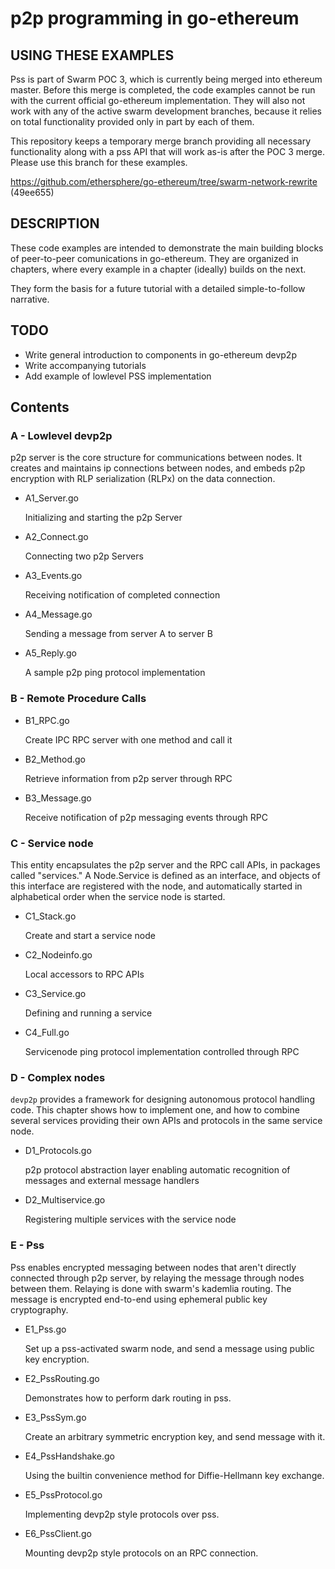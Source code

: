 # p2p programming in go-ethereum

## USING THESE EXAMPLES

Pss is part of Swarm POC 3, which is currently being merged into ethereum master. Before this merge is completed, the code examples cannot be run with the current official go-ethereum implementation. They will also not work with any of the active swarm development branches, because it relies on total functionality provided only in part by each of them.

This repository keeps a temporary merge branch providing all necessary functionality along with a pss API that will work as-is after the POC 3 merge. Please use this branch for these examples.

https://github.com/ethersphere/go-ethereum/tree/swarm-network-rewrite (49ee655)

## DESCRIPTION

These code examples are intended to demonstrate the main building blocks of peer-to-peer comunications in go-ethereum. They are organized in chapters, where every example in a chapter (ideally) builds on the next.

They form the basis for a future tutorial with a detailed simple-to-follow narrative.

## TODO

* Write general introduction to components in go-ethereum devp2p
* Write accompanying tutorials
* Add example of lowlevel PSS implementation

## Contents

### A - Lowlevel devp2p

p2p server is the core structure for communications between nodes. It creates and maintains ip connections between nodes, and embeds p2p encryption with RLP serialization (RLPx) on the data connection.

* A1_Server.go 

  Initializing and starting the p2p Server

* A2_Connect.go

  Connecting two p2p Servers

* A3_Events.go

  Receiving notification of completed connection

* A4_Message.go

  Sending a message from server A to server B

* A5_Reply.go

  A sample p2p ping protocol implementation

### B - Remote Procedure Calls

* B1_RPC.go

  Create IPC RPC server with one method and call it  

* B2_Method.go

  Retrieve information from p2p server through RPC

* B3_Message.go

  Receive notification of p2p messaging events through RPC

### C - Service node

This entity encapsulates the p2p server and the RPC call APIs, in packages called "services." A Node.Service is defined as an interface, and objects of this interface are registered with the node, and automatically started in alphabetical order when the service node is started.

* C1_Stack.go

  Create and start a service node

* C2_Nodeinfo.go

  Local accessors to RPC APIs

* C3_Service.go

  Defining and running a service

* C4_Full.go

  Servicenode ping protocol implementation controlled through RPC

### D - Complex nodes

`devp2p` provides a framework for designing autonomous protocol handling code. This chapter shows how to implement one, and how to combine several services providing their own APIs and protocols in the same service node.

* D1_Protocols.go

  p2p protocol abstraction layer enabling automatic recognition of messages and external message handlers

* D2_Multiservice.go

  Registering multiple services with the service node

### E - Pss

Pss enables encrypted messaging between nodes that aren't directly connected through p2p server, by relaying the message through nodes between them. Relaying is done with swarm's kademlia routing. The message is encrypted end-to-end using ephemeral public key cryptography. 

* E1_Pss.go

  Set up a pss-activated swarm node, and send a message using public key encryption. 

* E2_PssRouting.go

  Demonstrates how to perform dark routing in pss.

* E3_PssSym.go

  Create an arbitrary symmetric encryption key, and send message with it.

* E4_PssHandshake.go

  Using the builtin convenience method for Diffie-Hellmann key exchange.

* E5_PssProtocol.go

  Implementing devp2p style protocols over pss.

* E6_PssClient.go

  Mounting devp2p style protocols on an RPC connection.
